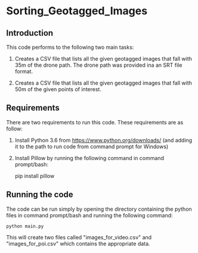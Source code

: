 # Sorting_Geotagged_Images

## Introduction

This code performs to the following two main tasks:

1) Creates a CSV file that lists all the given geotagged images that fall with 35m of the drone path. The drone path was provided ina an SRT file format.

2) Creates a CSV file that lists all the given geotagged images that fall with 50m of the given points of interest.

## Requirements

There are two requirements to run this code. These requirements are as follow:

1) Install Python 3.6 from https://www.python.org/downloads/ (and adding it to the path to run code from command prompt for Windows)

2) Install Pillow by running the following command in command prompt/bash:
		
	pip install pillow
		
## Running the code

The code can be run simply by opening the directory containing the python files in command prompt/bash and running the following command:

	python main.py
		
This will create two files called "images_for_video.csv" and "images_for_poi.csv" which contains the appropriate data.
